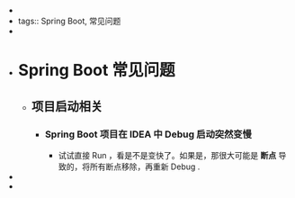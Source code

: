 -
- tags:: Spring Boot, 常见问题
-
- # Spring Boot 常见问题
	- ## 项目启动相关
		- ### Spring Boot 项目在 IDEA 中 Debug 启动突然变慢
			- 试试直接 Run ，看是不是变快了。如果是，那很大可能是 **断点** 导致的，将所有断点移除，再重新 Debug .
-
-
